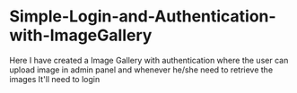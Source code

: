 # Simple-Login-and-Authentication-with-ImageGallery
 Here I have created a Image Gallery with authentication where the user can upload  image in admin panel and whenever he/she need to retrieve the images It'll need to login
